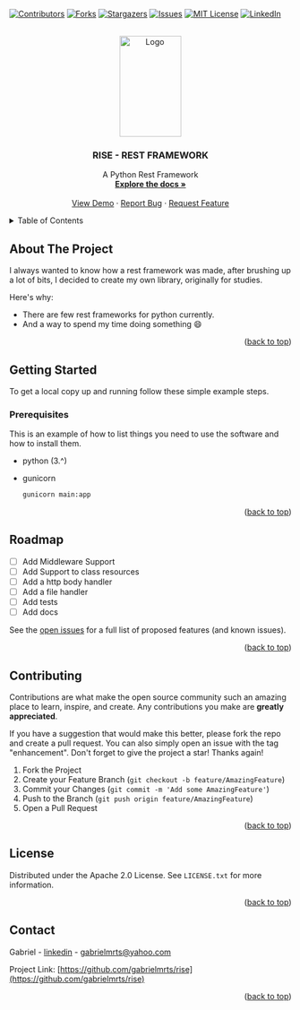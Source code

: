 
<a name="readme-top"></a>

[![Contributors][contributors-shield]][contributors-url]
[![Forks][forks-shield]][forks-url]
[![Stargazers][stars-shield]][stars-url]
[![Issues][issues-shield]][issues-url]
[![MIT License][license-shield]][license-url]
[![LinkedIn][linkedin-shield]][linkedin-url]



<!-- PROJECT LOGO -->
<br />
<div align="center">
  <a href="https://github.com/gabrielmrts/rise">
    <img src="https://images.tcdn.com.br/files/612435/themes/53/img/settings/66.png" alt="Logo" width="110" height="180">
  </a>

  <h3 align="center">RISE - REST FRAMEWORK</h3>

  <p align="center">
    A Python Rest Framework
    <br />
    <a href="https://github.com/gabrielmrts/rise"><strong>Explore the docs »</strong></a>
    <br />
    <br />
    <a href="https://github.com/gabrielmrts/rise">View Demo</a>
    ·
    <a href="https://github.com/gabrielmrts/rise/issues">Report Bug</a>
    ·
    <a href="https://github.com/gabrielmrts/rise/issues">Request Feature</a>
  </p>
</div>



<!-- TABLE OF CONTENTS -->
<details>
  <summary>Table of Contents</summary>
  <ol>
    <li>
      <a href="#about-the-project">About The Project</a>
      <ul>
        <li><a href="#built-with">Built With</a></li>
      </ul>
    </li>
    <li>
      <a href="#getting-started">Getting Started</a>
      <ul>
        <li><a href="#prerequisites">Prerequisites</a></li>
        <li><a href="#installation">Installation</a></li>
      </ul>
    </li>
    <li><a href="#usage">Usage</a></li>
    <li><a href="#roadmap">Roadmap</a></li>
    <li><a href="#contributing">Contributing</a></li>
    <li><a href="#license">License</a></li>
    <li><a href="#contact">Contact</a></li>
    <li><a href="#acknowledgments">Acknowledgments</a></li>
  </ol>
</details>



<!-- ABOUT THE PROJECT -->
## About The Project

I always wanted to know how a rest framework was made, after brushing up a lot of bits, I decided to create my own library, originally for studies.

Here's why:
* There are few rest frameworks for python currently.
* And a way to spend my time doing something :smile:

<p align="right">(<a href="#readme-top">back to top</a>)</p>

<!-- GETTING STARTED -->
## Getting Started

To get a local copy up and running follow these simple example steps.

### Prerequisites

This is an example of how to list things you need to use the software and how to install them.
* python (3.^)

* gunicorn
  ```sh
  gunicorn main:app
  ```

<p align="right">(<a href="#readme-top">back to top</a>)</p>

<!-- USAGE EXAMPLES
## Usage

Use this space to show useful examples of how a project can be used. Additional screenshots, code examples and demos work well in this space. You may also link to more resources.

_For more examples, please refer to the [Documentation](https://example.com)_

<p align="right">(<a href="#readme-top">back to top</a>)</p> -->

<!-- ROADMAP -->
## Roadmap

- [ ] Add Middleware Support
- [ ] Add Support to class resources
- [ ] Add a http body handler
- [ ] Add a file handler
- [ ] Add tests
- [ ] Add docs

See the [open issues](https://github.com/gabrielmrts/rise/issues) for a full list of proposed features (and known issues).

<p align="right">(<a href="#readme-top">back to top</a>)</p>



<!-- CONTRIBUTING -->
## Contributing

Contributions are what make the open source community such an amazing place to learn, inspire, and create. Any contributions you make are **greatly appreciated**.

If you have a suggestion that would make this better, please fork the repo and create a pull request. You can also simply open an issue with the tag "enhancement".
Don't forget to give the project a star! Thanks again!

1. Fork the Project
2. Create your Feature Branch (`git checkout -b feature/AmazingFeature`)
3. Commit your Changes (`git commit -m 'Add some AmazingFeature'`)
4. Push to the Branch (`git push origin feature/AmazingFeature`)
5. Open a Pull Request

<p align="right">(<a href="#readme-top">back to top</a>)</p>



<!-- LICENSE -->
## License

Distributed under the Apache 2.0 License. See `LICENSE.txt` for more information.

<p align="right">(<a href="#readme-top">back to top</a>)</p>



<!-- CONTACT -->
## Contact

Gabriel - [linkedin](https://www.linkedin.com/in/sudogabriel/) - gabrielmrts@yahoo.com

Project Link: [https://github.com/gabrielmrts/rise](https://github.com/gabrielmrts/rise)

<p align="right">(<a href="#readme-top">back to top</a>)</p>



<!-- MARKDOWN LINKS & IMAGES -->
<!-- https://www.markdownguide.org/basic-syntax/#reference-style-links -->
[contributors-shield]: https://img.shields.io/github/contributors/gabrielmrts/rise.svg?style=for-the-badge
[contributors-url]: https://github.com/gabrielmrts/rise/graphs/contributors
[forks-shield]: https://img.shields.io/github/forks/gabrielmrts/rise.svg?style=for-the-badge
[forks-url]: https://github.com/gabrielmrts/rise/network/members
[stars-shield]: https://img.shields.io/github/stars/gabrielmrts/rise.svg?style=for-the-badge
[stars-url]: https://github.com/gabrielmrts/rise/stargazers
[issues-shield]: https://img.shields.io/github/issues/gabrielmrts/rise.svg?style=for-the-badge
[issues-url]: https://github.com/gabrielmrts/rise/issues
[license-shield]: https://img.shields.io/github/license/gabrielmrts/rise.svg?style=for-the-badge
[license-url]: https://github.com/gabrielmrts/rise/blob/main/LICENSE
[linkedin-shield]: https://img.shields.io/badge/-LinkedIn-black.svg?style=for-the-badge&logo=linkedin&colorB=555
[linkedin-url]: https://linkedin.com/in/sudogabriel
[product-screenshot]: images/screenshot.png
